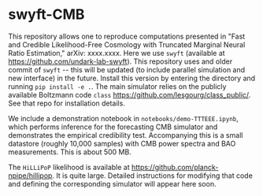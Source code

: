 # swyft-CMB

This repository allows one to reproduce computations presented in "Fast and Credible Likelihood-Free Cosmology with Truncated Marginal Neural Ratio Estimation," arXiv: xxxx.xxxx. Here we use `swyft` (available at https://github.com/undark-lab-swyft). 
This repository uses and older commit of `swyft` -- this will be updated (to include parallel simulation and new interface) in the future.
Install this version by entering the directory and running `pip install -e .`.
The main simulator relies on the publicly available Boltzmann code `class` https://github.com/lesgourg/class_public/. See that repo for installation details.

We include a demonstration notebook in `notebooks/demo-TTTEEE.ipynb`, which performs inference for the
forecasting CMB simulator and demonstrates the empirical credibility test. Accompanying this is a small datastore (roughly 10,000 samples) with CMB power spectra and BAO measurements.
This is about 500 MB.

The `HiLLiPoP` likelihood is available at https://github.com/planck-npipe/hillipop. It is quite large.
Detailed instructions for modifying that code and defining the corresponding simulator will appear here soon.
